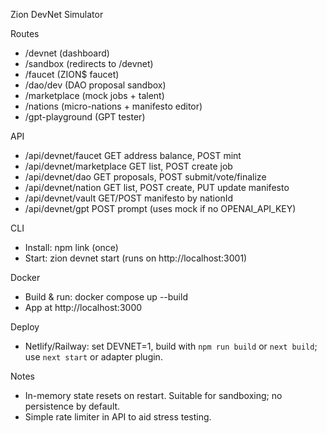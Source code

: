 Zion DevNet Simulator

Routes
- /devnet (dashboard)
- /sandbox (redirects to /devnet)
- /faucet (ZION$ faucet)
- /dao/dev (DAO proposal sandbox)
- /marketplace (mock jobs + talent)
- /nations (micro-nations + manifesto editor)
- /gpt-playground (GPT tester)

API
- /api/devnet/faucet GET address balance, POST mint
- /api/devnet/marketplace GET list, POST create job
- /api/devnet/dao GET proposals, POST submit/vote/finalize
- /api/devnet/nation GET list, POST create, PUT update manifesto
- /api/devnet/vault GET/POST manifesto by nationId
- /api/devnet/gpt POST prompt (uses mock if no OPENAI_API_KEY)

CLI
- Install: npm link (once)
- Start: zion devnet start (runs on http://localhost:3001)

Docker
- Build & run: docker compose up --build
- App at http://localhost:3000

Deploy
- Netlify/Railway: set DEVNET=1, build with `npm run build` or `next build`; use `next start` or adapter plugin.

Notes
- In-memory state resets on restart. Suitable for sandboxing; no persistence by default.
- Simple rate limiter in API to aid stress testing.